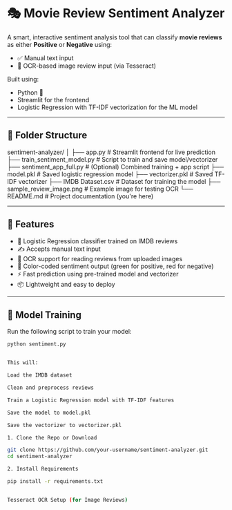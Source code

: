 # 🎭 Movie Review Sentiment Analyzer

A smart, interactive sentiment analysis tool that can classify **movie reviews** as either **Positive** or **Negative** using:
- ✅ Manual text input
- 📸 OCR-based image review input (via Tesseract)

Built using:
- Python 🐍
- Streamlit for the frontend
- Logistic Regression with TF-IDF vectorization for the ML model

---

## 📁 Folder Structure

sentiment-analyzer/
│
├── app.py # Streamlit frontend for live prediction
├── train_sentiment_model.py # Script to train and save model/vectorizer
├── sentiment_app_full.py # (Optional) Combined training + app script
├── model.pkl # Saved logistic regression model
├── vectorizer.pkl # Saved TF-IDF vectorizer
├── IMDB Dataset.csv # Dataset for training the model
├── sample_review_image.png # Example image for testing OCR
└── README.md # Project documentation (you're here)



---

## 🚀 Features

- 🧠 Logistic Regression classifier trained on IMDB reviews
- ✍️ Accepts manual text input
- 📸 OCR support for reading reviews from uploaded images
- 🎨 Color-coded sentiment output (green for positive, red for negative)
- ⚡ Fast prediction using pre-trained model and vectorizer
- 📦 Lightweight and easy to deploy

---

## 🧠 Model Training

Run the following script to train your model:
```bash
python sentiment.py


This will:

Load the IMDB dataset

Clean and preprocess reviews

Train a Logistic Regression model with TF-IDF features

Save the model to model.pkl

Save the vectorizer to vectorizer.pkl

1. Clone the Repo or Download

git clone https://github.com/your-username/sentiment-analyzer.git
cd sentiment-analyzer

2. Install Requirements

pip install -r requirements.txt


Tesseract OCR Setup (for Image Reviews)


